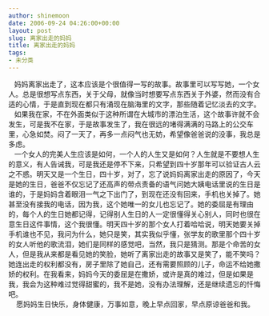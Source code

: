 ```yaml
---
author: shinemoon
date: 2006-09-24 04:26:00+00:00
layout: post
slug: 离家出走的妈妈
title: 离家出走的妈妈
tags:
- 未分类
---
```


   妈妈离家出走了，这本应该是个很值得一写的故事。故事里可以写写她，一个女人。总是很想写点东西，关于父母，就像当时想要写点东西关于外婆，然而没有合适的心情，于是直到现在都只有涌现在脑海里的文字，那些随着记忆淡去的文字。  
   如果我在家，不在外面类似于这种所谓在大城市的漂泊生活，这个故事许就不会发生，可是我不在家，于是故事发生了，我在很远的堵得满满的马路上的公交车里，心急如焚。闷了一天了，再多一点闷气也无妨，希望像爸爸说的没事，我总是多虑。  
   一个女人的完美人生应该是如何，一个人的人生又是如何？人生就是不要想人生的意义，有人告诫我，可是我还是停不下来，只希望到四十岁那年可以验证古人云之不惑。明天又是一个生日，四十岁，对了，忘了说妈妈离家出走的原因了，今天是她的生日，爸爸不仅忘记了还高声的带点责备的语气问她大姨电话里说的生日是谁的，于是妈妈含着眼泪一气之下出门了，到现在还没有回来，手机也关掉了。她甚至没有接我的电话，因为我，这个她唯一的女儿也忘记了。她的委屈是有理由的，每个人的生日她都记得，记得别人生日的人一定很懂得关心别人，同时也很在意生日这件事情，这个我很懂。明天四十岁的那个女人打着哈哈说，明天她要关掉手机谁也不见，我问为什么，她只是笑，其实我似乎懂，张学友的歌里那个四十岁的女人听他的歌流泪，她们是同样的感觉吧，当然，我只是猜测。那是个命苦的女人，但是我从来都是看见她的笑脸，她听了离家出走的故事又是笑了，能不笑吗？她连出走的权利都没有，房子里除了她自己，还有需要照顾的儿子，命运不给她撒娇的权利。在我看来，妈妈今天的委屈是在撒娇，或许是真的难过，但是如果是我，我会为这种难过觉得甜蜜的，我不是她，没有办法理解，还是继续遗忘的忏悔吧。  
    愿妈妈生日快乐，身体健康，万事如意，晚上早点回家，早点原谅爸爸和我。
